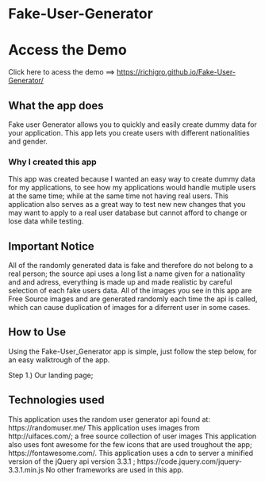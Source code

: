 # Fake-User-Generator
<h1>Access the Demo</h1>

Click here to acess the demo ==> https://richigro.github.io/Fake-User-Generator/

<h2>What the app does</h2>
Fake user Generator allows you to quickly and easily create dummy data for your application. This app lets you create users with different nationalities and gender.

<h3>Why I created this app</h3>
This app was created because I wanted an easy way to create dummy data for my applications, to see how my applications would handle mutiple
users at the same time; while at the same time not having real users. This application also serves as a great way to test new new changes that you may want to apply to a real user database but cannot afford to change or lose data while testing.

<h2>Important Notice</h2>
All of the randomly generated data is fake and therefore do not belong to a real person; the source api uses a long list a name given for a nationality and and adress, everything is made up and made realistic by careful selection of each fake users data. All of the images you see in this app are Free Source images and are generated randomly each time the api is called, which can cause duplication of images for a diferrent user in some cases. 

<h2> How to Use </h2>
Using the Fake-User_Generator app is simple, just follow the step below, for an easy walktrough of the app.

Step 1.)
  Our landing page;

<h2>Technologies used</h2>
This application uses the  random user generator api found at: https://randomuser.me/
This application uses images from http://uifaces.com/; a free source collection of user images
This application also uses font awesome for the few icons that are used troughout the app; https://fontawesome.com/.
This application uses a cdn to server a minified version of the jQuery api version 3.3.1 ; https://code.jquery.com/jquery-3.3.1.min.js
No other frameworks are used in this app.
